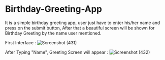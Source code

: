 # Birthday-Greeting-App
It is a simple birthday greeting app, user just have to enter his/her name and press on the submit button, After that a beautiful screen will be shown for Birthday Greeting by the name user mentioned. 

First Interface :
![Screenshot (431)](https://user-images.githubusercontent.com/79192605/119714412-77cdcf00-be80-11eb-9c07-3bfaa911db92.png)

After Typing "Name", Greeting Screen will appear : 
![Screenshot (432)](https://user-images.githubusercontent.com/79192605/119714505-959b3400-be80-11eb-81ce-549f7620771a.png)
